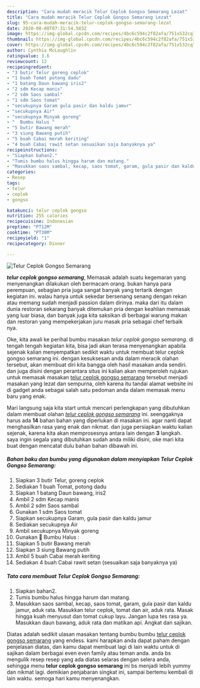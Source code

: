 ```yaml
---
description: "Cara mudah meracik Telur Ceplok Gongso Semarang Lezat"
title: "Cara mudah meracik Telur Ceplok Gongso Semarang Lezat"
slug: 95-cara-mudah-meracik-telur-ceplok-gongso-semarang-lezat
date: 2020-08-08T07:31:54.583Z
image: https://img-global.cpcdn.com/recipes/4bc6c594c2f82afa/751x532cq70/telur-ceplok-gongso-semarang-foto-resep-utama.jpg
thumbnail: https://img-global.cpcdn.com/recipes/4bc6c594c2f82afa/751x532cq70/telur-ceplok-gongso-semarang-foto-resep-utama.jpg
cover: https://img-global.cpcdn.com/recipes/4bc6c594c2f82afa/751x532cq70/telur-ceplok-gongso-semarang-foto-resep-utama.jpg
author: Cynthia McLaughlin
ratingvalue: 3.6
reviewcount: 12
recipeingredient:
- "3 butir Telur goreng ceplok"
- "1 buah Tomat potong dadu"
- "1 batang Daun bawang iris2"
- "2 sdm Kecap manis"
- "2 sdm Saos sambal"
- "1 sdm Saos tomat"
- "secukupnya Garam gula pasir dan kaldu jamur"
- "secukupnya Air"
- "secukupnya Minyak goreng"
- "  Bumbu Halus "
- "5 butir Bawang merah"
- "3 siung Bawang putih"
- "5 buah Cabai merah keriting"
- "4 buah Cabai rawit setan sesuaikan saja banyaknya ya"
recipeinstructions:
- "Siapkan bahan2."
- "Tumis bumbu halus hingga harum dan matang."
- "Masukkan saos sambal, kecap, saos tomat, garam, gula pasir dan kaldu jamur, aduk rata. Masukkan telur ceplok, tomat dan air, aduk rata. Masak hingga kuah menyusut dan tomat cukup layu. Jangan lupa tes rasa ya. Masukkan daun bawang, aduk rata dan matikan api. Angkat dan sajikan."
categories:
- Resep
tags:
- telur
- ceplok
- gongso

katakunci: telur ceplok gongso 
nutrition: 255 calories
recipecuisine: Indonesian
preptime: "PT12M"
cooktime: "PT30M"
recipeyield: "1"
recipecategory: Dinner

---
```



![Telur Ceplok Gongso Semarang](https://img-global.cpcdn.com/recipes/4bc6c594c2f82afa/751x532cq70/telur-ceplok-gongso-semarang-foto-resep-utama.jpg)

<b><i>telur ceplok gongso semarang</i></b>, Memasak adalah suatu kegemaran yang menyenangkan dilakukan oleh bermacam orang. bukan hanya para perempuan, sebagian pria juga sangat banyak yang tertarik dengan kegiatan ini. walau hanya untuk sekedar bersenang senang dengan rekan atau memang sudah menjadi passion dalam dirinya. maka dari itu dalam dunia restoran sekarang banyak ditemukan pria dengan keahlian memasak yang luar biasa, dan banyak juga kita saksikan di berbagai warung makan dan restoran yang mempekerjakan juru masak pria sebagai chef terbaik nya.



Oke, kita awali ke perihal bumbu masakan <i>telur ceplok gongso semarang</i>. di tengah tengah kegiatan kita, bisa jadi akan terasa menyenangkan apabila sejenak kalian menyempatkan sedikit waktu untuk membuat telur ceplok gongso semarang ini. dengan kesuksesan anda dalam meracik olahan tersebut, akan membuat diri kita bangga oleh hasil masakan anda sendiri. dan juga disini dengan perantara situs ini kalian akan memperoleh rujukan untuk memasak masakan <u>telur ceplok gongso semarang</u> tersebut menjadi masakan yang lezat dan sempurna, oleh karena itu tandai alamat website ini di gadget anda sebagai salah satu pedoman anda dalam memasak menu baru yang enak.


Mari langsung saja kita start untuk mencari perlengkapan yang dibutuhkan dalam membuat olahan <u><i>telur ceplok gongso semarang</i></u> ini. seenggaknya harus ada <b>14</b> bahan bahan yang diperlukan di masakan ini. agar nanti dapat menghasilkan rasa yang enak dan nikmat. dan juga persiapkan waktu kalian sejenak, karena kita akan memprosesnya antara lain dengan <b>3</b> langkah. saya ingin segala yang dibutuhkan sudah anda miliki disini, oke mari kita buat dengan mencatat dulu bahan bahan dibawah ini.

<!--inarticleads1-->

##### Bahan baku dan bumbu yang digunakan dalam menyiapkan Telur Ceplok Gongso Semarang:

1. Siapkan 3 butir Telur, goreng ceplok
1. Sediakan 1 buah Tomat, potong dadu
1. Siapkan 1 batang Daun bawang, iris2
1. Ambil 2 sdm Kecap manis
1. Ambil 2 sdm Saos sambal
1. Gunakan 1 sdm Saos tomat
1. Siapkan secukupnya Garam, gula pasir dan kaldu jamur
1. Sediakan secukupnya Air
1. Ambil secukupnya Minyak goreng
1. Gunakan  🍅 Bumbu Halus :
1. Siapkan 5 butir Bawang merah
1. Siapkan 3 siung Bawang putih
1. Ambil 5 buah Cabai merah keriting
1. Sediakan 4 buah Cabai rawit setan (sesuaikan saja banyaknya ya)




<!--inarticleads2-->

##### Tata cara membuat Telur Ceplok Gongso Semarang:

1. Siapkan bahan2.
1. Tumis bumbu halus hingga harum dan matang.
1. Masukkan saos sambal, kecap, saos tomat, garam, gula pasir dan kaldu jamur, aduk rata. Masukkan telur ceplok, tomat dan air, aduk rata. Masak hingga kuah menyusut dan tomat cukup layu. Jangan lupa tes rasa ya. Masukkan daun bawang, aduk rata dan matikan api. Angkat dan sajikan.




Diatas adalah sedikit ulasan masakan tentang bumbu bumbu <u>telur ceplok gongso semarang</u> yang endess. kami harapkan anda dapat paham dengan penjelasan diatas, dan kamu dapat membuat lagi di lain waktu untuk di sajikan dalam berbagai even even family atau teman anda. anda bs mengulik resep resep yang ada diatas selaras dengan selera anda, sehingga menu <b>telur ceplok gongso semarang</b> ini bs menjadi lebih yummy dan nikmat lagi. demikian penjabaran singkat ini, sampai bertemu kembali di lain waktu. semoga hari kamu menyenangkan.
